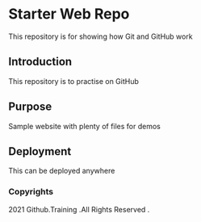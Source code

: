 # Starter Web Repo

This repository is for showing how Git and GitHub work

## Introduction

This repository is to practise on GitHub

## Purpose

Sample website with plenty of files for demos

## Deployment

This can be deployed anywhere

### Copyrights

2021 Github.Training .All Rights Reserved .